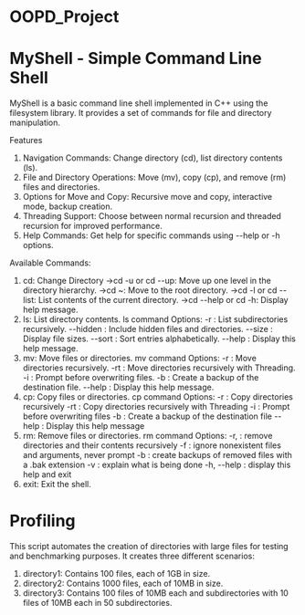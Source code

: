 # OOPD_Project

# MyShell - Simple Command Line Shell
MyShell is a basic command line shell implemented in C++ using the filesystem library. It provides a set of commands for file and directory manipulation.

Features
1. Navigation Commands: Change directory (cd), list directory contents (ls).
2. File and Directory Operations: Move (mv), copy (cp), and remove (rm) files and directories.
3. Options for Move and Copy: Recursive move and copy, interactive mode, backup creation.
4. Threading Support: Choose between normal recursion and threaded recursion for improved performance.
5. Help Commands: Get help for specific commands using --help or -h options.

Available Commands:

1. cd: Change Directory
   ->cd -u or cd --up: Move up one level in the directory hierarchy.
   ->cd ~: Move to the root directory.
   ->cd -l or cd --list: List contents of the current directory.
   ->cd --help or cd -h: Display help message.
3. ls: List directory contents.
       ls command Options:
      -r             : List subdirectories recursively.
      --hidden       : Include hidden files and directories.
      --size         : Display file sizes.
      --sort         : Sort entries alphabetically.
      --help         : Display this help message.
4. mv: Move files or directories.
       mv command Options:
      -r             : Move directories recursively.
      -rt            : Move directories recursively with Threading.
      -i             : Prompt before overwriting files.
      -b             : Create a backup of the destination file.
      --help         : Display this help message.
5. cp: Copy files or directories.
       cp command Options:
      -r             : Copy directories recursively
      -rt            : Copy directories recursively with Threading
      -i             : Prompt before overwriting files
      -b             : Create a backup of the destination file
      --help         : Display this help message
6. rm: Remove files or directories.
       rm command Options:
      -r,            : remove directories and their contents recursively
      -f             : ignore nonexistent files and arguments, never prompt
      -b             : create backups of removed files with a .bak extension
      -v             : explain what is being done
      -h, --help     : display this help and exit
7. exit: Exit the shell.

# Profiling

This script automates the creation of directories with large files for testing and benchmarking purposes. It creates three different scenarios:

1. directory1: Contains 100 files, each of 1GB in size.
2. directory2: Contains 1000 files, each of 10MB in size.
3. directory3: Contains 100 files of 10MB each and subdirectories with 10 files of 10MB each in 50 subdirectories.

